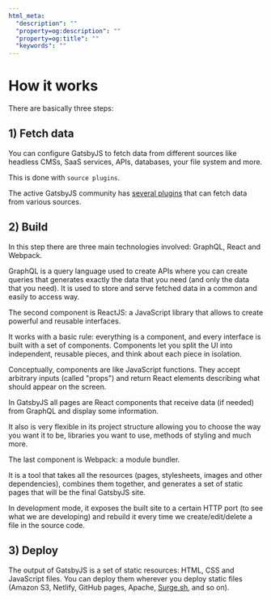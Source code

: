 ```yaml
---
html_meta:
  "description": ""
  "property=og:description": ""
  "property=og:title": ""
  "keywords": ""
---
```


# How it works

There are basically three steps:

## 1) Fetch data

You can configure GatsbyJS to fetch data from different sources like headless CMSs, SaaS services, APIs, databases, your file system and more.

This is done with `source plugins`.

The active GatsbyJS community has [several plugins](https://www.gatsbyjs.com/plugins/) that can fetch data from various sources.

## 2) Build

In this step there are three main technologies involved: GraphQL, React and Webpack.

GraphQL is a query language used to create APIs where you can create queries that generates exactly the data that you need (and only the data that you need).
It is used to store and serve fetched data in a common and easily to access way.

The second component is ReactJS: a JavaScript library that allows to create powerful and reusable interfaces.

It works with a basic rule: everything is a component, and every interface is built with a set of components.
Components let you split the UI into independent, reusable pieces, and think about each piece in isolation.

Conceptually, components are like JavaScript functions. They accept arbitrary inputs (called "props") and return React elements describing what should appear on the screen.

In GatsbyJS all pages are React components that receive data (if needed) from GraphQL and display some information.

It also is very flexible in its project structure allowing you to choose the way you want it to be, libraries you want to use, methods of styling and much more.

The last component is Webpack: a module bundler.

It is a tool that takes all the resources (pages, stylesheets, images and other dependencies), combines them together, and generates a set of static pages that will be the final GatsbyJS site.

In development mode, it exposes the built site to a certain HTTP port (to see what we are developing) and rebuild it every time we create/edit/delete a file in the source code.

## 3) Deploy

The output of GatsbyJS is a set of static resources: HTML, CSS and JavaScript files.
You can deploy them wherever you deploy static files (Amazon S3, Netlify, GitHub pages, Apache, [Surge.sh](https://surge.sh/), and so on).

